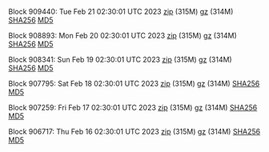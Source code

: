 Block 909440: Tue Feb 21 02:30:01 UTC 2023 [zip](https://files.01coin.io/mainnet/2023-02-21/bootstrap.dat.zip) (315M) [gz](https://files.01coin.io/mainnet/2023-02-21/bootstrap.dat.tar.gz) (314M) [SHA256](https://files.01coin.io/mainnet/2023-02-21/sha256.txt) [MD5](https://files.01coin.io/mainnet/2023-02-21/md5.txt)

Block 908893: Mon Feb 20 02:30:01 UTC 2023 [zip](https://files.01coin.io/mainnet/2023-02-20/bootstrap.dat.zip) (315M) [gz](https://files.01coin.io/mainnet/2023-02-20/bootstrap.dat.tar.gz) (314M) [SHA256](https://files.01coin.io/mainnet/2023-02-20/sha256.txt) [MD5](https://files.01coin.io/mainnet/2023-02-20/md5.txt)

Block 908341: Sun Feb 19 02:30:01 UTC 2023 [zip](https://files.01coin.io/mainnet/2023-02-19/bootstrap.dat.zip) (315M) [gz](https://files.01coin.io/mainnet/2023-02-19/bootstrap.dat.tar.gz) (314M) [SHA256](https://files.01coin.io/mainnet/2023-02-19/sha256.txt) [MD5](https://files.01coin.io/mainnet/2023-02-19/md5.txt)

Block 907795: Sat Feb 18 02:30:01 UTC 2023 [zip](https://files.01coin.io/mainnet/2023-02-18/bootstrap.dat.zip) (315M) [gz](https://files.01coin.io/mainnet/2023-02-18/bootstrap.dat.tar.gz) (314M) [SHA256](https://files.01coin.io/mainnet/2023-02-18/sha256.txt) [MD5](https://files.01coin.io/mainnet/2023-02-18/md5.txt)

Block 907259: Fri Feb 17 02:30:01 UTC 2023 [zip](https://files.01coin.io/mainnet/2023-02-17/bootstrap.dat.zip) (315M) [gz](https://files.01coin.io/mainnet/2023-02-17/bootstrap.dat.tar.gz) (314M) [SHA256](https://files.01coin.io/mainnet/2023-02-17/sha256.txt) [MD5](https://files.01coin.io/mainnet/2023-02-17/md5.txt)

Block 906717: Thu Feb 16 02:30:01 UTC 2023 [zip](https://files.01coin.io/mainnet/2023-02-16/bootstrap.dat.zip) (315M) [gz](https://files.01coin.io/mainnet/2023-02-16/bootstrap.dat.tar.gz) (314M) [SHA256](https://files.01coin.io/mainnet/2023-02-16/sha256.txt) [MD5](https://files.01coin.io/mainnet/2023-02-16/md5.txt)
